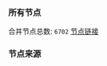 ### 所有节点
合并节点总数: `6702`
[节点链接](https://github.com/rzhy1/33/raw/master/sub/sub_merge_base64.txt)

### 节点来源
